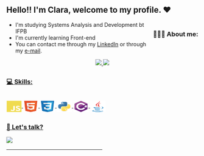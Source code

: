 <h2 align="left">Hello!! I'm Clara, welcome to my profile. ❤️ </h2> 
<div align="left">
<body>
<h3 style="float:right;">👩🏻‍🎓 About me:</h3>

<ul>
  <li>I'm studying Systems Analysis and Development bt IFPB</li>
  <li>I'm currently learning Front-end</li>
  <li>You can contact me through my <a href="https://www.linkedin.com/in/clara-soares-4315a1273/">LinkedIn</a> 
  or through my <a href = "mailto: claraahsb@gmail.com">e-mail</a>.</li>
</ul>
</body>
  
  <div align="center">
  <a href="https://github.com/deboraheinig">
  <img height="150em" src="https://github-readme-stats.vercel.app/api?username=clarasoaresdev&show_icons=true&theme=synthwave&include_all_commits=true&count_private=true"/>
  <img height="150em" src="https://github-readme-stats.vercel.app/api/top-langs/?username=clarasoaresdev&layout=compact&langs_count=7&theme=synthwave"/>
       <h2 align="center"> </h2>  
</div>

<div align="left">
  <h3 align="left"> 💻 Skills: </h3> 
<div style="display: inline_block"><br>
  <img align="center" alt="Clara-Js" height="30" width="40" src="https://raw.githubusercontent.com/devicons/devicon/master/icons/javascript/javascript-plain.svg">
  <img align="center" alt="Clara-HTML" height="30" width="40" src="https://raw.githubusercontent.com/devicons/devicon/master/icons/html5/html5-original.svg">
  <img align="center" alt="Clara-CSS" height="30" width="40" src="https://raw.githubusercontent.com/devicons/devicon/master/icons/css3/css3-original.svg">
  <img align="center" alt="Clara-Python" height="30" width="40" src="https://raw.githubusercontent.com/devicons/devicon/master/icons/python/python-original.svg">
  <img align="center" alt="Clara-Csharp" height="30" width="40" src="https://raw.githubusercontent.com/devicons/devicon/master/icons/csharp/csharp-original.svg">
  <img align="center" alt="Clara-Java" height="30" width="40" src="https://raw.githubusercontent.com/devicons/devicon/master/icons/java/java-original.svg">
</div>

 <div align="left">
   <h2 align="center"> </h2> 
<h3 align="left"> 💬 Let's talk?</h3> 
 </div>

 <div align="left">
  <a href="https://www.linkedin.com/in/clara-soares-4315a1273/" target="_blank"><img src="https://img.shields.io/badge/-LinkedIn-%230077B5?style=for-the- badge&logo=linkedin&logoColor=white" target="_blank"></a> 
   <hr style="width:50%", size="3", color=black>  
  </div>
